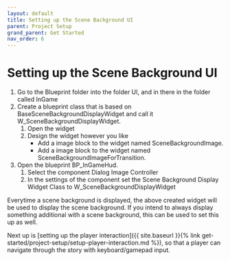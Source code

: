 ```yaml
---
layout: default
title: Setting up the Scene Background UI
parent: Project Setup
grand_parent: Get Started
nav_order: 6
---
```


# Setting up the Scene Background UI
1. Go to the Blueprint folder into the folder UI, and in there in the folder called InGame
2. Create a blueprint class that is based on BaseSceneBackgroundDisplayWidget and call it W_SceneBackgroundDisplayWidget.
    1. Open the widget
    2. Design the widget however you like
        - Add a image block to the widget named SceneBackgroundImage.
        - Add a image block to the widget named SceneBackgroundImageForTransition.
3. Open the blueprint BP_InGameHud.
    1. Select the component Dialog Image Controller
    2. In the settings of the component set the Scene Background Display Widget Class to W_SceneBackgroundDisplayWidget

Everytime a scene background is displayed, the above created widget will be used to display the scene background. If you intend to always display something additional with a scene background, this can be used to set this up as well.

Next up is [setting up the player interaction]({{ site.baseurl }}{% link get-started/project-setup/setup-player-interaction.md %}), so that a player can navigate through the story with keyboard/gamepad input.